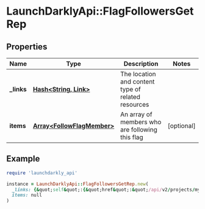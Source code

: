# LaunchDarklyApi::FlagFollowersGetRep

## Properties

| Name | Type | Description | Notes |
| ---- | ---- | ----------- | ----- |
| **_links** | [**Hash&lt;String, Link&gt;**](Link.md) | The location and content type of related resources |  |
| **items** | [**Array&lt;FollowFlagMember&gt;**](FollowFlagMember.md) | An array of members who are following this flag | [optional] |

## Example

```ruby
require 'launchdarkly_api'

instance = LaunchDarklyApi::FlagFollowersGetRep.new(
  _links: {&quot;self&quot;:{&quot;href&quot;:&quot;/api/v2/projects/my-project/flags/my-flay/environments/my-environment/followers&quot;,&quot;type&quot;:&quot;application/json&quot;}},
  items: null
)
```

